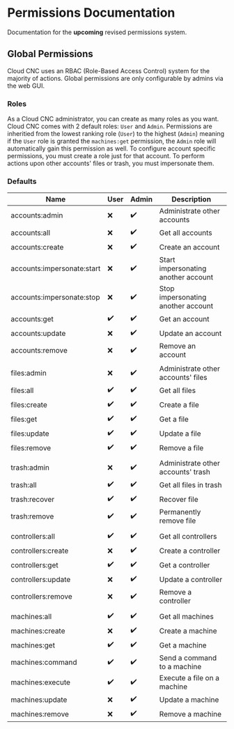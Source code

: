 # Permissions Documentation
Documentation for the **upcoming** revised permissions system.

## Global Permissions
Cloud CNC uses an RBAC (Role-Based Access Control) system for the majority of actions. Global permissions are only configurable by admins via the web GUI.

### Roles
As a Cloud CNC administrator, you can create as many roles as you want. Cloud CNC comes with 2 default roles: `User` and `Admin`. Permissions are inheritied from the lowest ranking role (`User`) to the highest (`Admin`) meaning if the `User` role is granted the `machines:get` permission, the `Admin` role will automatically gain this permission as well. To configure account specific permissions, you must create a role just for that account. To perform actions upon other accounts' files or trash, you must impersonate them.

### Defaults

Name | User | Admin | Description
--- | --- | --- | ---
accounts:admin | ❌ | ✔️ | Administrate other accounts
accounts:all | ❌ | ✔️ | Get all accounts
accounts:create | ❌ | ✔️ | Create an account
accounts:impersonate:start | ❌ | ✔️ | Start impersonating another account
accounts:impersonate:stop | ❌ | ✔️ | Stop impersonating another account
accounts:get | ✔️ | ✔️ | Get an account
accounts:update | ❌ | ✔️ | Update an account
accounts:remove | ❌ | ✔️ | Remove an account
| | |
files:admin | ❌ | ✔️ | Administrate other accounts' files
files:all | ✔️ | ✔️ | Get all files
files:create | ✔️ | ✔️ | Create a file
files:get | ✔️ | ✔️ | Get a file
files:update | ✔️ | ✔️ | Update a file
files:remove | ✔️ | ✔️ | Remove a file
| | |
trash:admin | ❌ | ✔️ | Administrate other accounts' trash
trash:all | ✔️ | ✔️ | Get all files in trash
trash:recover | ✔️ | ✔️ | Recover file
trash:remove | ✔️ | ✔️ | Permanently remove file
| | |
controllers:all | ✔️ | ✔️ | Get all controllers
controllers:create | ❌ | ✔️ | Create a controller
controllers:get | ✔️ | ✔️ | Get a controller
controllers:update | ❌ | ✔️ | Update a controller
controllers:remove | ❌ | ✔️ | Remove a controller
| | |
machines:all | ✔️ | ✔️ | Get all machines
machines:create | ❌ | ✔️ | Create a machine
machines:get | ✔️ | ✔️ | Get a machine
machines:command | ✔️ | ✔️ | Send a command to a machine
machines:execute | ✔️ | ✔️ | Execute a file on a machine
machines:update | ❌ | ✔️ | Update a machine
machines:remove | ❌ | ✔️ | Remove a machine